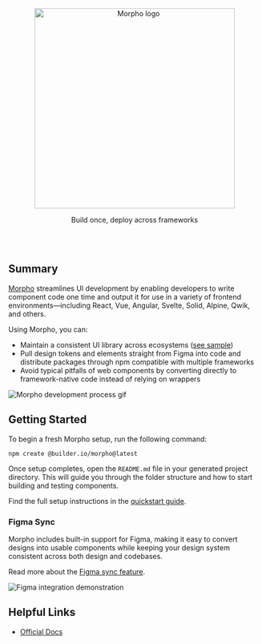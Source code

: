 <br>  
<br>
<p align="center">
  <picture>
    <source media="(prefers-color-scheme: dark)"
            srcset="https://github.com/user-attachments/assets/79ef70d9-1c31-43f9-9f8f-8b0e7ef76e2e">
    <img width="400" alt="Morpho logo"
         src="https://github.com/user-attachments/assets/79ef70d9-1c31-43f9-9f8f-8b0e7ef76e2e">
  </picture>
</p>

<p align="center">
  Build once, deploy across frameworks
</p>

<br>




<br>

<h2>Summary</h2>

<p><a href="https://trymorpho.com">Morpho</a> streamlines UI development by enabling developers to write component code
  one time and output it for use in a variety of frontend environments—including React, Vue, Angular, Svelte, Solid,
  Alpine, Qwik, and others.</p>

<p>Using Morpho, you can:</p>
<ul>
  <li>Maintain a consistent UI library across ecosystems (<a href="https://github.com/db-ux-design-system/core-web">see
    sample</a>)
  </li>
  <li>Pull design tokens and elements straight from Figma into code and distribute packages through npm compatible with
    multiple frameworks
  </li>
  <li>Avoid typical pitfalls of web components by converting directly to framework-native code instead of relying on
    wrappers
  </li>
</ul>

<p><img src="https://github.com/user-attachments/assets/b8ab4e72-4ed0-4930-9c4a-d1729d75a4a6"
        alt="Morpho development process gif"></p>

<h2>Getting Started</h2>

<p>To begin a fresh Morpho setup, run the following command:</p>

<pre><code>npm create @builder.io/morpho@latest</code></pre>

<p>Once setup completes, open the <code>README.md</code> file in your generated project directory. This will guide you
  through the folder structure and how to start building and testing components.</p>

<p>Find the full setup instructions in the <a href="https://trymorpho.com/quickstart/">quickstart guide</a>.</p>

<h3>Figma Sync</h3>

<p>Morpho includes built-in support for Figma, making it easy to convert designs into usable components while keeping
  your design system consistent across both design and codebases.</p>

<p>Read more about the <a href="https://trymorpho.com/figma/">Figma sync feature</a>.</p>

<p><img src="https://github.com/user-attachments/assets/392c4b5e-7501-4b83-962b-e13172e0acc1"
        alt="Figma integration demonstration"></p>

<h2>Helpful Links</h2>

<ul>
  <li><a href="https://trymorpho.com">Official Docs</a></li>
</ul>


